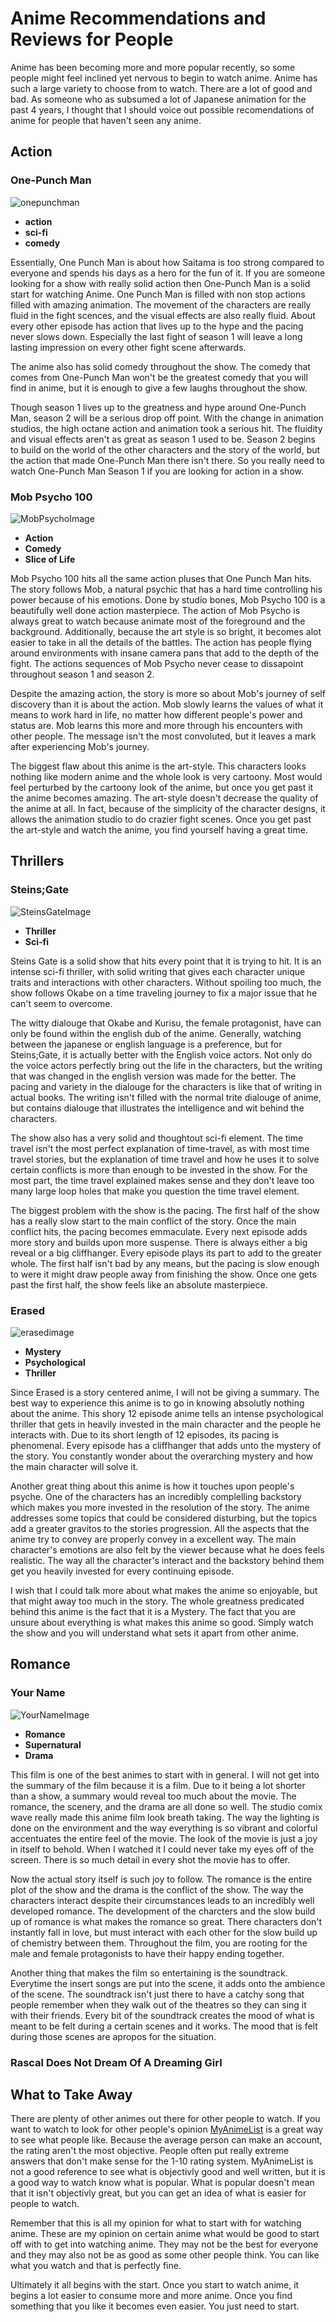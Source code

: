 # Anime Recommendations and Reviews for People

Anime has been becoming more and more popular recently, so some people might feel inclined yet nervous to begin to watch anime. Anime has such a large variety to choose from to watch. There are a lot of good and bad. As someone who as subsumed a lot of Japanese animation for the past 4 years, I thought that I should voice out possible recomendations of anime for people that haven't seen any anime. 

## Action

### One-Punch Man

![onepunchman](https://dw9to29mmj727.cloudfront.net/promo/2016/5256-SeriesHeaders_OPM_2000x800.jpg)

- **action**
- **sci-fi**
- **comedy** 

Essentially, One Punch Man is about how Saitama is too strong compared to everyone and spends his days as a hero for the fun of it. If you are someone looking for a show with really solid action then One-Punch Man is a solid start for watching Anime. One Punch Man is filled with non stop actions filled with amazing animation. The movement of the characters are really fluid in the fight scences, and the visual effects are also really fluid. About every other episode has action that lives up to the hype and the pacing never slows down. Especially the last fight of season 1 will leave a long lasting impression on every other fight scene afterwards. 

The anime also has solid comedy throughout the show. The comedy that comes from One-Punch Man won't be the greatest comedy that you will find in anime, but it is enough to give a few laughs throughout the show.

Though season 1 lives up to the greatness and hype around One-Punch Man, season 2 will be a serious drop off point. With the change in animation studios, the high octane action and animation took a serious hit. The fluidity and visual effects aren't as great as season 1 used to be. Season 2 begins to build on the world of the other characters and the story of the world, but the action that made One-Punch Man there isn't there. So you really need to watch One-Punch Man Season 1 if you are looking for action in a show.

### Mob Psycho 100

![MobPsychoImage](https://m.media-amazon.com/images/M/MV5BZmE1NjIyNjYtMTVmMy00M2YyLTljMjMtZGQwYmUxOTU4NjRlXkEyXkFqcGdeQXVyNjc3OTE4Nzk@._V1_.jpg)

- **Action**
- **Comedy**
- **Slice of Life**

Mob Psycho 100 hits all the same action pluses that One Punch Man hits. The story follows Mob, a natural psychic that has a hard time controlling his power because of his emotions. Done by studio bones, Mob Psycho 100 is a beautifully well done action masterpiece. The action of Mob Psycho is always great to watch because animate most of the foreground and the background. Additionally, because the art style is so bright, it becomes alot easier to take in all the details of the battles. The action has people flying around environments with insane camera pans that add to the depth of the fight. The actions sequences of Mob Psycho never cease to dissapoint throughout season 1 and season 2.

Despite the amazing action, the story is more so about Mob's journey of self discovery than it is about the action. Mob slowly learns the values of what it means to work hard in life, no matter how different people's power and status are. Mob learns this more and more through his encounters with other people. The message isn't the most convoluted, but it leaves a mark after experiencing Mob's journey.

The biggest flaw about this anime is the art-style. This characters looks nothing like modern anime and the whole look is very cartoony. Most would feel perturbed by the cartoony look of the anime, but once you get past it the anime becomes amazing. The art-style doesn't decrease the quality of the anime at all. In fact, because of the simplicity of the character designs, it allows the animation studio to do crazier fight scenes. Once you get past the art-style and watch the anime, you find yourself having a great time.

## Thrillers

### Steins;Gate

![SteinsGateImage](https://miro.medium.com/max/960/1*gnXIaTP_E-PXr1EbaMudyQ.jpeg)

- **Thriller**
- **Sci-fi**

Steins Gate is a solid show that hits every point that it is trying to hit. It is an intense sci-fi thriller, with solid writing that gives each character unique traits and interactions with other characters. Without spoiling too much, the show follows Okabe on a time traveling journey to fix a major issue that he can't seem to overcome. 

The witty dialouge that Okabe and Kurisu, the female protagonist, have can only be found within the english dub of the anime. Generally, watching between the japanese or english language is a preference, but for Steins;Gate, it is actually better with the English voice actors. Not only do the voice actors perfectly bring out the life in the characters, but the writing that was changed in the english version was made for the better. The pacing and variety in the dialouge for the characters is like that of writing in actual books. The writing isn't filled with the normal trite dialouge of anime, but contains dialouge that illustrates the intelligence and wit behind the characters. 

The show also has a very solid and thoughtout sci-fi element. The time travel isn't the most perfect explanation of time-travel, as with most time travel stories, but the explanation of time travel and how he uses it to solve certain conflicts is more than enough to be invested in the show. For the most part, the time travel explained makes sense and they don't leave too many large loop holes that make you question the time travel element.

The biggest problem with the show is the pacing. The first half of the show has a really slow start to the main conflict of the story. Once the main conflict hits, the pacing becomes emmaculate. Every next episode adds more story and builds upon more suspense. There is always either a big reveal or a big cliffhanger. Every episode plays its part to add to the greater whole. The first half isn't bad by any means, but the pacing is slow enough to were it might draw people away from finishing the show. Once one gets past the first half, the show feels like an absolute masterpiece.

### Erased

![erasedimage](https://img.paratic.com/dosya/2017/03/en-iyi-animeler-erased-boku-dake-ga-inai-machi.jpg)

- **Mystery**
- **Psychological**
- **Thriller**

Since Erased is a story centered anime, I will not be giving a summary. The best way to experience this anime is to go in knowing absolutly nothing about the anime. This shory 12 episode anime tells an intense psychological thriller that gets in heavily invested in the main character and the people he interacts with. Due to its short length of 12 episodes, its pacing is phenomenal. Every episode has a cliffhanger that adds unto the mystery of the story. You constantly wonder about the overarching mystery and how the main character will solve it.

Another great thing about this anime is how it touches upon people's psyche. One of the characters has an incredibly complelling backstory which makes you more invested in the resolution of the story. The anime addresses some topics that could be considered disturbing, but the topics add a greater gravitos to the stories progression. All the aspects that the anime try to convey are properly convey in a excellent way. The main character's emotions are also felt by the viewer because what he does feels realistic. The way all the character's interact and the backstory behind them get you heavily invested for every continuing episode.

I wish that I could talk more about what makes the anime so enjoyable, but that might away too much in the story. The whole greatness predicated behind this anime is the fact that it is a Mystery. The fact that you are unsure about everything is what makes this anime so good. Simply watch the show and you will understand what sets it apart from other anime.

## Romance

### Your Name

![YourNameImage](https://live.staticflickr.com/5454/30848403330_09b0b9d426_b.jpg)

- **Romance**
- **Supernatural**
- **Drama**

This film is one of the best animes to start with in general. I will not get into the summary of the film because it is a film. Due to it being a lot shorter than a show, a summary would reveal too much about the movie. The romance, the scenery, and the drama are all done so well. The studio comix wave really made this anime film look breath taking. The way the lighting is done on the environment and the way everything is so vibrant and colorful accentuates the entire feel of the movie. The look of the movie is just a joy in itself to behold. When I watched it I could never take my eyes off of the screen. There is so much detail in every shot the movie has to offer.

Now the actual story itself is such joy to follow. The romance is the entire plot of the show and the drama is the conflict of the show. The way the characters interact despite their circumstances leads to an incredibly well developed romance. The development of the charcters and the slow build up of romance is what makes the romance so great. There characters don't instantly fall in love, but must interact with each other for the slow build up of chemistry between them. Throughout the film, you are rooting for the male and female protagonists to have their happy ending together.

Another thing that makes the film so entertaining is the soundtrack. Everytime the insert songs are put into the scene, it adds onto the ambience of the scene. The soundtrack isn't just there to have a catchy song that people remember when they walk out of the theatres so they can sing it with their friends. Every bit of the soundtrack creates the mood of what is meant to be felt during a certain scenes and it works. The mood that is felt during those scenes are apropos for the situation.

### Rascal Does Not Dream Of A Dreaming Girl



## What to Take Away

There are plenty of other animes out there for other people to watch. If you want to watch to look for other people's opinion [MyAnimeList](https://myanimelist.net/) is a great way to see what people like. Because the average person can make an account, the rating aren't the most objective. People often put really extreme answers that don't make sense for the 1-10 rating system. MyAnimeList is not a good reference to see what is objectivly good and well written, but it is a good way to watch know what is popular. What is popular doesn't mean that it isn't objectivly great, but you can get an idea of what is easier for people to watch. 

Remember that this is all my opinion for what to start with for watching anime. These are my opinion on certain anime what would be good to start off with to get into watching anime. They may not be the best for everyone and they may also not be as good as some other people think. You can like what you watch and that is perfectly fine.

Ultimately it all begins with the start. Once you start to watch anime, it begins a lot easier to consume more and more anime. Once you find something that you like it becomes even easier. You just need to start.
